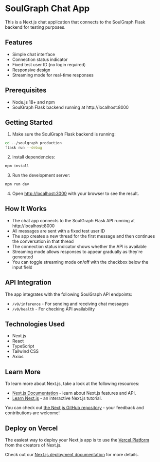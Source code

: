 # SoulGraph Chat App

This is a Next.js chat application that connects to the SoulGraph Flask backend for testing purposes.

## Features

- Simple chat interface
- Connection status indicator
- Fixed test user ID (no login required)
- Responsive design
- Streaming mode for real-time responses

## Prerequisites

- Node.js 18+ and npm
- SoulGraph Flask backend running at http://localhost:8000

## Getting Started

1. Make sure the SoulGraph Flask backend is running:

```bash
cd ../soulgraph_production
flask run --debug
```

2. Install dependencies:

```bash
npm install
```

3. Run the development server:

```bash
npm run dev
```

4. Open [http://localhost:3000](http://localhost:3000) with your browser to see the result.

## How It Works

- The chat app connects to the SoulGraph Flask API running at http://localhost:8000
- All messages are sent with a fixed test user ID
- The app creates a new thread for the first message and then continues the conversation in that thread
- The connection status indicator shows whether the API is available
- Streaming mode allows responses to appear gradually as they're generated
- You can toggle streaming mode on/off with the checkbox below the input field

## API Integration

The app integrates with the following SoulGraph API endpoints:

- `/v0/inference` - For sending and receiving chat messages
- `/v0/health` - For checking API availability

## Technologies Used

- Next.js
- React
- TypeScript
- Tailwind CSS
- Axios

## Learn More

To learn more about Next.js, take a look at the following resources:

- [Next.js Documentation](https://nextjs.org/docs) - learn about Next.js features and API.
- [Learn Next.js](https://nextjs.org/learn) - an interactive Next.js tutorial.

You can check out [the Next.js GitHub repository](https://github.com/vercel/next.js) - your feedback and contributions are welcome!

## Deploy on Vercel

The easiest way to deploy your Next.js app is to use the [Vercel Platform](https://vercel.com/new?utm_medium=default-template&filter=next.js&utm_source=create-next-app&utm_campaign=create-next-app-readme) from the creators of Next.js.

Check out our [Next.js deployment documentation](https://nextjs.org/docs/app/building-your-application/deploying) for more details.

